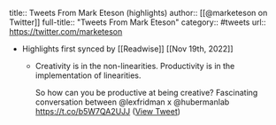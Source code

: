 title:: Tweets From Mark Eteson (highlights)
author:: [[@marketeson on Twitter]]
full-title:: "Tweets From Mark Eteson"
category:: #tweets
url:: https://twitter.com/marketeson

- Highlights first synced by [[Readwise]] [[Nov 19th, 2022]]
	- Creativity is in the non-linearities.
	  Productivity is in the implementation of linearities.
	  
	  So how can you be productive at being creative? Fascinating conversation between @lexfridman x @hubermanlab https://t.co/b5W7QA2UJJ ([View Tweet](https://twitter.com/marketeson/status/1564847722363990016))